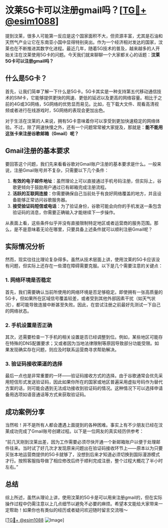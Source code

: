 # 汶莱5G卡可以注册gmail吗？[[TG💪+ @esim1088](https://t.me/s/esim1088)]

提到汶莱，很多人可能第一反应是这个国家面积不大，但资源丰富，尤其是石油和天然气产业让它在东南亚小国中显得特别突出。作为一个经济相对发达的国家，汶莱也在不断推进其数字化进程。最近几年，随着5G技术的普及，越来越多的人开始关注在汶莱使用5G卡的问题。今天我们就来聊聊一个大家都关心的话题：**汶莱5G卡可以注册gmail吗？**

## 什么是5G卡？

首先，让我们简单了解一下什么是5G卡。5G卡其实是一种支持第五代移动通信技术的SIM卡，它能够提供更快的网速、更低的延迟以及更高的网络容量。相比于之前的4G或3G网络，5G网络的优势显而易见。比如，在下载大文件、观看高清视频或者进行在线游戏时，5G网络的表现会更加出色。

对于生活在汶莱的人来说，拥有5G卡意味着你可以享受到更加快速稳定的网络体验。不过，除了网速快慢之外，还有一个问题常常被大家提及，那就是：**能不能用这张卡来注册谷歌邮箱（Gmail）呢？**

## Gmail注册的基本要求

要回答这个问题，我们先来看看谷歌对Gmail账户注册的基本要求是什么。一般来说，注册Gmail账号并不复杂，只需要以下几个条件：

1. **有效的电子邮件地址**：虽然理论上可以直接通过手机号码注册，但实际上，谷歌更倾向于鼓励用户通过已有邮箱完成注册流程。
2. **活跃的互联网连接**：你需要确保自己当前处于有良好网络覆盖的地方，并且设备能够正常访问谷歌服务器。
3. **接受验证码短信或电话**：为了验证身份，谷歌可能会向你的手机发送一条包含验证码的消息，你需要正确输入才能继续下一步操作。

从表面上看，这些条件似乎并没有直接限制特定地区或者运营商的服务范围。那么，是不是意味着无论在哪里，只要具备上述条件就可以顺利注册Gmail呢？

## 实际情况分析

然而，现实往往比理论复杂得多。虽然从技术层面上讲，使用汶莱的5G卡应该没有问题，但实际上还存在一些潜在障碍需要克服。以下是几个需要注意的关键点：

### 1. 网络环境是否稳定

首先，我们需要确认当前所使用的网络环境是否足够稳定。即使拥有一张高质量的5G卡，但如果所在区域信号覆盖较差，或者受到其他外部因素干扰（如天气状况），都可能导致连接中断甚至失败。因此，在尝试注册之前最好先测试一下自己的网络状态。

### 2. 手机设置是否正确

其次，还需要检查一下手机的相关设置是否已经调整到位。例如，某些地区可能存在特殊的DNS配置要求；又或者因为当地法律限制等原因导致部分功能受限。如果发现确实存在问题，则应及时联系运营商寻求帮助解决。

### 3. 验证码接收渠道的选择

最后一点也是非常重要的一环——验证码接收方式的选择。由于谷歌通常会优先采用短信形式发送验证码，因此如果你所在的国家或地区普遍采用虚拟号码作为替代方案的话，则可能会遇到无法成功接收到验证码的情况。这种情况下可以选择申请备用选项如语音通话等方式来获取验证码。

## 成功案例分享

当然啦！并不是所有人都会遭遇上面提到的各种困难。事实上有不少朋友已经在汶莱成功完成了Gmail账号创建过程。以下是一位网友的真实经历供参考：

“前几天刚到汶莱出差，因为工作需要必须尽快开通一个新邮箱账户以便于处理邮件往来。当时试了好几次才发现原来问题出在验证码接收环节上——原本以为只要买张本地运营商提供的5G卡就够了，没想到后来才知道必须切换到国际漫游模式才行。按照客服指导做了相应修改后终于顺利完成注册，整个过程大概花了半小时左右。”

## 总结

综上所述，虽然从理论上讲，使用汶莱的5G卡是可以用来注册gmail的，但在实际操作过程中仍需注意以上几点细节以避免不必要的麻烦。希望本文能给大家带来一定帮助！如果你也有类似的经历或者疑问欢迎随时留言交流哦～

[[TG💪+ @esim1088](https://t.me/s/esim1088) ![Image](https://i.postimg.cc/4NQfJmqS/Snipaste-2025-05-13-00-14-12.png)]